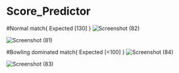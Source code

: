 # Score_Predictor
#Normal match{ Expected [130] }
![Screenshot (82)](https://github.com/Phani172/Score_Predictor/assets/93365533/a8f1b8c6-4469-4a3a-b967-ffa08a5e0821)

![Screenshot (81)](https://github.com/Phani172/Score_Predictor/assets/93365533/90c4a6c8-d02c-40e0-8d2e-83f5f22e8406)


#Bowling dominated match{ Expected [<100] }
![Screenshot (84)](https://github.com/Phani172/Score_Predictor/assets/93365533/c87afc90-5078-4419-a511-9c056eaa1267)

![Screenshot (83)](https://github.com/Phani172/Score_Predictor/assets/93365533/8657227f-edcf-43ac-904d-260f9b4197c4)
